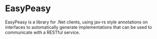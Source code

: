 EasyPeasy
==========

EasyPeasy is a library for .Net clients, using jax-rs style annotations on interfaces to automatically generate implementations
that can be used to communicate with a RESTful service.

